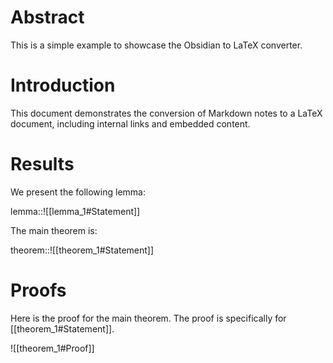 # Abstract
This is a simple example to showcase the Obsidian to LaTeX converter.

# Introduction
This document demonstrates the conversion of Markdown notes to a LaTeX document, including internal links and embedded content.

# Results
We present the following lemma:

lemma::![[lemma_1#Statement]]

The main theorem is:

theorem::![[theorem_1#Statement]]

# Proofs
Here is the proof for the main theorem. The proof is specifically for [[theorem_1#Statement]].

![[theorem_1#Proof]]
